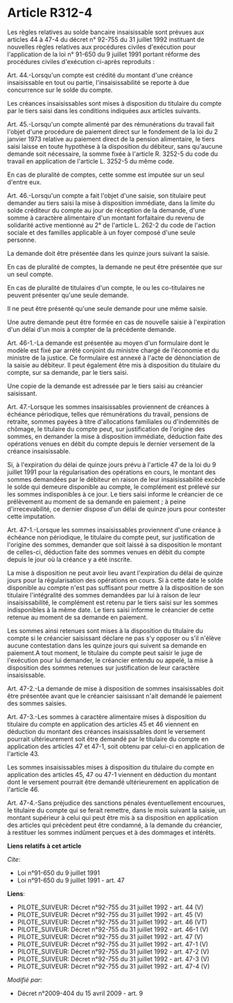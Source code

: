 # Article R312-4

Les règles relatives au solde bancaire insaisissable sont prévues aux articles 44 à 47-4 du décret n° 92-755 du 31 juillet
1992 instituant de nouvelles règles relatives aux procédures civiles d'exécution pour l'application de la loi n° 91-650 du 9
juillet 1991 portant réforme des procédures civiles d'exécution ci-après reproduits : 

Art. 44.-Lorsqu'un compte est crédité du montant d'une créance insaisissable en tout ou partie, l'insaisissabilité se reporte
à due concurrence sur le solde du compte. 

Les créances insaisissables sont mises à disposition du titulaire du compte par le tiers saisi dans les conditions indiquées
aux articles suivants. 

Art. 45.-Lorsqu'un compte alimenté par des rémunérations du travail fait l'objet d'une procédure de paiement direct sur le
fondement de la loi du 2 janvier 1973 relative au paiement direct de la pension alimentaire, le tiers saisi laisse en toute
hypothèse à la disposition du débiteur, sans qu'aucune demande soit nécessaire, la somme fixée à l'article R. 3252-5 du code
du travail en application de l'article L. 3252-5 du même code. 

En cas de pluralité de comptes, cette somme est imputée sur un seul d'entre eux. 

Art. 46.-Lorsqu'un compte a fait l'objet d'une saisie, son titulaire peut demander au tiers saisi la mise à disposition
immédiate, dans la limite du solde créditeur du compte au jour de réception de la demande, d'une somme à caractère
alimentaire d'un montant forfaitaire du revenu de solidarité active mentionné au 2° de l'article L. 262-2 du code de l'action
sociale et des familles applicable à un foyer composé d'une seule personne. 

La demande doit être présentée dans les quinze jours suivant la saisie. 

En cas de pluralité de comptes, la demande ne peut être présentée que sur un seul compte. 

En cas de pluralité de titulaires d'un compte, le ou les co-titulaires ne peuvent présenter qu'une seule demande. 

Il ne peut être présenté qu'une seule demande pour une même saisie. 

Une autre demande peut être formée en cas de nouvelle saisie à l'expiration d'un délai d'un mois à compter de la précédente
demande. 

Art. 46-1.-La demande est présentée au moyen d'un formulaire dont le modèle est fixé par arrêté conjoint du ministre chargé
de l'économie et du ministre de la justice. Ce formulaire est annexé à l'acte de dénonciation de la saisie au débiteur. Il
peut également être mis à disposition du titulaire du compte, sur sa demande, par le tiers saisi. 

Une copie de la demande est adressée par le tiers saisi au créancier saisissant. 

Art. 47.-Lorsque les sommes insaisissables proviennent de créances à échéance périodique, telles que rémunérations du
travail, pensions de retraite, sommes payées à titre d'allocations familiales ou d'indemnités de chômage, le titulaire du
compte peut, sur justification de l'origine des sommes, en demander la mise à disposition immédiate, déduction faite des
opérations venues en débit du compte depuis le dernier versement de la créance insaisissable. 

Si, à l'expiration du délai de quinze jours prévu à l'article 47 de la loi du 9 juillet 1991 pour la régularisation des
opérations en cours, le montant des sommes demandées par le débiteur en raison de leur insaisissabilité excède le solde qui
demeure disponible au compte, le complément est prélevé sur les sommes indisponibles à ce jour. Le tiers saisi informe le
créancier de ce prélèvement au moment de sa demande en paiement ; à peine d'irrecevabilité, ce dernier dispose d'un délai de
quinze jours pour contester cette imputation. 

Art. 47-1.-Lorsque les sommes insaisissables proviennent d'une créance à échéance non périodique, le titulaire du compte
peut, sur justification de l'origine des sommes, demander que soit laissé à sa disposition le montant de celles-ci, déduction
faite des sommes venues en débit du compte depuis le jour où la créance y a été inscrite. 

La mise à disposition ne peut avoir lieu avant l'expiration du délai de quinze jours pour la régularisation des opérations en
cours. Si à cette date le solde disponible au compte n'est pas suffisant pour mettre à la disposition de son titulaire
l'intégralité des sommes demandées par lui à raison de leur insaisissabilité, le complément est retenu par le tiers saisi sur
les sommes indisponibles à la même date. Le tiers saisi informe le créancier de cette retenue au moment de sa demande en
paiement. 

Les sommes ainsi retenues sont mises à la disposition du titulaire du compte si le créancier saisissant déclare ne pas s'y
opposer ou s'il n'élève aucune contestation dans les quinze jours qui suivent sa demande en paiement.A tout moment, le
titulaire du compte peut saisir le juge de l'exécution pour lui demander, le créancier entendu ou appelé, la mise à
disposition des sommes retenues sur justification de leur caractère insaisissable. 

Art. 47-2.-La demande de mise à disposition de sommes insaisissables doit être présentée avant que le créancier saisissant
n'ait demandé le paiement des sommes saisies. 

Art. 47-3.-Les sommes à caractère alimentaire mises à disposition du titulaire du compte en application des articles 45 et 46
viennent en déduction du montant des créances insaisissables dont le versement pourrait ultérieurement soit être demandé par
le titulaire du compte en application des articles 47 et 47-1, soit obtenu par celui-ci en application de l'article 43. 

Les sommes insaisissables mises à disposition du titulaire du compte en application des articles 45, 47 ou 47-1 viennent en
déduction du montant dont le versement pourrait être demandé ultérieurement en application de l'article 46. 

Art. 47-4.-Sans préjudice des sanctions pénales éventuellement encourues, le titulaire du compte qui se ferait remettre, dans
le mois suivant la saisie, un montant supérieur à celui qui peut être mis à sa disposition en application des articles qui
précèdent peut être condamné, à la demande du créancier, à restituer les sommes indûment perçues et à des dommages et
intérêts.

**Liens relatifs à cet article**

_Cite_:

  - Loi n°91-650 du 9 juillet 1991
  - Loi n°91-650 du 9 juillet 1991 - art. 47

**Liens**:

  - PILOTE_SUIVEUR: Décret n°92-755 du 31 juillet 1992 - art. 44 (V)
  - PILOTE_SUIVEUR: Décret n°92-755 du 31 juillet 1992 - art. 45 (V)
  - PILOTE_SUIVEUR: Décret n°92-755 du 31 juillet 1992 - art. 46 (VT)
  - PILOTE_SUIVEUR: Décret n°92-755 du 31 juillet 1992 - art. 46-1 (V)
  - PILOTE_SUIVEUR: Décret n°92-755 du 31 juillet 1992 - art. 47 (V)
  - PILOTE_SUIVEUR: Décret n°92-755 du 31 juillet 1992 - art. 47-1 (V)
  - PILOTE_SUIVEUR: Décret n°92-755 du 31 juillet 1992 - art. 47-2 (V)
  - PILOTE_SUIVEUR: Décret n°92-755 du 31 juillet 1992 - art. 47-3 (V)
  - PILOTE_SUIVEUR: Décret n°92-755 du 31 juillet 1992 - art. 47-4 (V)

_Modifié par_:

  - Décret n°2009-404 du 15 avril 2009 - art. 9
